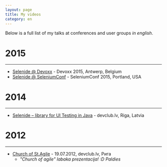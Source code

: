 ```yaml
---
layout: page
title: My videos
category: en
---
```


Below is a full list of my talks at conferences and user groups _in english_.

# 2015
* * *

* [Selenide @ Devoxx](http://selenide.org/2015/11/13/selenide-on-devoxx) - Devoxx 2015, Antwerp, Belgium
* [Selenide @ SeleniumConf](http://selenide.org/2015/09/23/selenide-on-seleniumconf) - SeleniumConf 2015, Portland, USA

# 2014
* * *

* [Selenide – library for UI Testing in Java](http://www.devclub.lv/andrei-solntsev-selenide-library-for-ui-testing-in-java/) - devclub.lv, Riga, Latvia

# 2012
* * *

* [Church of St.Agile](https://vimeo.com/46302028) - 19.07.2012, devclub.lv, Рига
  * _"Church of agile" labaka prezentacija! :D Paldies_
